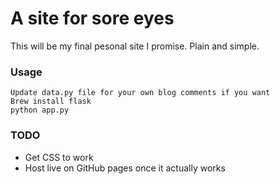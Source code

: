 # A site for sore eyes

This will be my final pesonal site I promise. Plain and simple.

### Usage

```
Update data.py file for your own blog comments if you want
Brew install flask
python app.py

```

### TODO

* Get CSS to work
* Host live on GitHub pages once it actually works